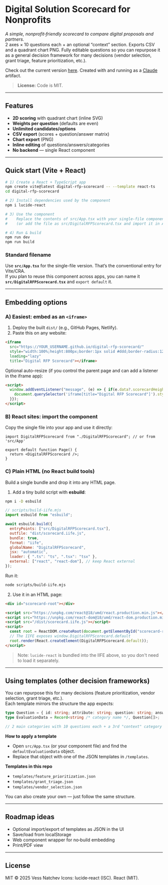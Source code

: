 # Digital Solution Scorecard for Nonprofits

*A simple, nonprofit‑friendly scorecard to compare digital proposals and partners.*  
2 axes × 10 questions each + an optional “context” section. Exports CSV and a quadrant chart PNG. Fully editable questions so you can repurpose it as a general decision framework for many decisions (vendor selection, grant triage, feature prioritization, etc.).

Check out the current version [here]([url](https://claude.ai/public/artifacts/73ac4a7a-7274-4522-a9d2-4798fd969e92)). Created with and running as a [Claude]([url](https://claude.ai/)) artifact.

> **License:** Code is MIT.  

---

## Features
- **2D scoring** with quadrant chart (inline SVG)
- **Weights per question** (defaults are even)
- **Unlimited candidates/options**
- **CSV export** (scores + question/answer matrix)
- **Chart export** (PNG)
- **Inline editing** of questions/answers/categories
- **No backend** — single React component

---

## Quick start (Vite + React)

```bash
# 1) Create a React + TypeScript app
npm create vite@latest digital-rfp-scorecard -- --template react-ts
cd digital-rfp-scorecard

# 2) Install dependencies used by the component
npm i lucide-react

# 3) Use the component
#    Replace the contents of src/App.tsx with your single-file component
#    (or add the file as src/DigitalRFPScorecard.tsx and import it in App.tsx)

# 4) Run & build
npm run dev
npm run build
```

### Standard filename
Use **`src/App.tsx`** for the single-file version. That’s the conventional entry for Vite/CRA.  
If you plan to reuse this component across apps, you can name it **`src/DigitalRFPScorecard.tsx`** and `export default` it.

---

## Embedding options

### A) Easiest: embed as an `<iframe>`
1. Deploy the built `dist/` (e.g., GitHub Pages, Netlify).  
2. Paste this on any website:

```html
<iframe
  src="https://YOUR_USERNAME.github.io/digital-rfp-scorecard/"
  style="width:100%;height:800px;border:1px solid #ddd;border-radius:12px"
  loading="lazy"
  title="Digital RFP Scorecard"></iframe>
```

Optional auto-resize (if you control the parent page and can add a listener in the iframe app):
```html
<script>
  window.addEventListener("message", (e) => { if(e.data?.scorecardHeight){ 
    document.querySelector('iframe[title="Digital RFP Scorecard"]').style.height = e.data.scorecardHeight + "px";
  }});
</script>
```

### B) React sites: import the component
Copy the single file into your app and use it directly:

```tsx
import DigitalRFPScorecard from "./DigitalRFPScorecard"; // or from 'src/App'

export default function Page() { 
  return <DigitalRFPScorecard />; 
}
```

### C) Plain HTML (no React build tools)
Build a single bundle and drop it into any HTML page.

1) Add a tiny build script with **esbuild**:
```bash
npm i -D esbuild
```

```js
// scripts/build-iife.mjs
import esbuild from "esbuild";

await esbuild.build({
  entryPoints: ["src/DigitalRFPScorecard.tsx"],
  outfile: "dist/scorecard.iife.js",
  bundle: true,
  format: "iife",
  globalName: "DigitalRFPScorecard",
  jsx: "automatic",
  loader: { ".ts": "ts", ".tsx": "tsx" },
  external: ["react", "react-dom"], // keep React external
});
```

Run it:
```bash
node scripts/build-iife.mjs
```

2) Use it in an HTML page:
```html
<div id="scorecard-root"></div>

<script src="https://unpkg.com/react@18/umd/react.production.min.js"></script>
<script src="https://unpkg.com/react-dom@18/umd/react-dom.production.min.js"></script>
<script src="/dist/scorecard.iife.js"></script>
<script>
  const root = ReactDOM.createRoot(document.getElementById("scorecard-root"));
  // The IIFE exposes window.DigitalRFPScorecard.default
  root.render(React.createElement(DigitalRFPScorecard.default));
</script>
```

> Note: `lucide-react` is bundled into the IIFE above, so you don't need to load it separately.

---

## Using templates (other decision frameworks)

You can repurpose this for many decisions (feature prioritization, vendor selection, grant triage, etc.).  
Each template mirrors the structure the app expects:

```ts
type Question = { id: string; attribute: string; question: string; answers: string[]; defaultWeight: number };
type EvaluationData = Record<string /* category name */, Question[]>;

// 2 main categories with 10 questions each + a 3rd "context" category with ~5 questions
```

**How to apply a template**
- Open `src/App.tsx` (or your component file) and find the `defaultEvaluationData` object.  
- Replace that object with one of the JSON templates in `/templates`.

**Templates in this repo**
- `templates/feature_prioritization.json`
- `templates/grant_triage.json`
- `templates/vendor_selection.json`

You can also create your own — just follow the same structure.

---

## Roadmap ideas
- Optional import/export of templates as JSON in the UI
- Save/load from localStorage
- Web component wrapper for no‑build embedding
- Print/PDF view

---

## License
MIT © 2025 Vess Natchev
Icons: lucide‑react (ISC). React (MIT).
